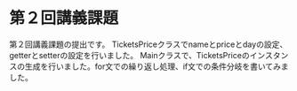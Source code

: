 # 第２回講義課題
第２回講義課題の提出です。
TicketsPriceクラスでnameとpriceとdayの設定、getterとsetterの設定を行いました。
Mainクラスで、TicketsPriceのインスタンスの生成を行いました。for文での繰り返し処理、if文での条件分岐を書いてみました。

